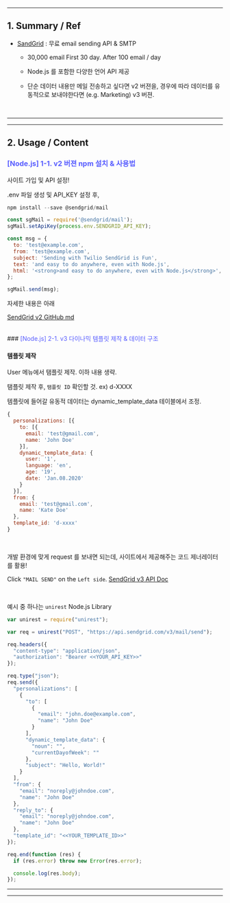 - - - 
## <strong> 1. Summary / Ref </strong>

- [SandGrid](https://sendgrid.com) : 무료 email sending API & SMTP 

  - 30,000 email First 30 day. After 100 email / day

  - Node.js 를 포함한 다양한 언어 API 제공

  - 단순 데이터 내용만 메일 전송하고 싶다면 v2 버젼을, 경우에 따라 데이터를 유동적으로 보내야한다면 (e.g. Marketing) v3 버젼.

<br>

____
____


## <strong> 2. Usage / Content </strong>


### <span style="color:#595EFF"> [Node.js] 1-1. v2 버젼 npm 설치 & 사용법 </span>    

사이트 가입 및 API 설정!

.env 파일 생성 및 API_KEY 설정 후,

```js
npm install --save @sendgrid/mail

const sgMail = require('@sendgrid/mail');
sgMail.setApiKey(process.env.SENDGRID_API_KEY);

const msg = {
  to: 'test@example.com',
  from: 'test@example.com',
  subject: 'Sending with Twilio SendGrid is Fun',
  text: 'and easy to do anywhere, even with Node.js',
  html: '<strong>and easy to do anywhere, even with Node.js</strong>',
};

sgMail.send(msg);
```

자세한 내용은 아래 

[SendGrid v2 GitHub md](https://github.com/sendgrid/sendgrid-nodejs/tree/master/packages/mail)



<br />
### <span style="color:#595EFF"> [Node.js] 2-1. v3 다이나믹 템플릿 제작 & 데이터 구조 </span>

#### 템플릿 제작

User 메뉴에서 탬플릿 제작. 이하 내용 생략.

탬플릿 제작 후, `탬플릿 ID` 확인할 것. ex) d-XXXX

템플릿에 들어갈 유동적 데이터는 dynamic_template_data 테이블에서 조정.


```js
{
  personalizations: [{
    to: [{
      email: 'test@gmail.com',
      name: 'John Doe'
    }],
    dynamic_template_data: {
      user: '1',
      language: 'en',
      age: '19',
      date: 'Jan.08.2020'
    }
  }],
  from: {
    email: 'test@gmail.com',
    name: 'Kate Doe'
  },
  template_id: 'd-xxxx'
}
```

<br />

개발 환경에 맞게 request 를 보내면 되는데, 사이트에서 제공해주는 코드 제너레이터 를 활용!

Click `"MAIL SEND"` on the `Left side`. [SendGrid v3 API Doc](https://sendgrid.com/docs/API_Reference/api_v3.html)



<br />

예시 중 하나는 `unirest` Node.js Library

```js
var unirest = require("unirest");

var req = unirest("POST", "https://api.sendgrid.com/v3/mail/send");

req.headers({
  "content-type": "application/json",
  "authorization": "Bearer <<YOUR_API_KEY>>"
});

req.type("json");
req.send({
  "personalizations": [
    {
      "to": [
        {
          "email": "john.doe@example.com",
          "name": "John Doe"
        }
      ],
      "dynamic_template_data": {
        "noun": "",
        "currentDayofWeek": ""
      },
      "subject": "Hello, World!"
    }
  ],
  "from": {
    "email": "noreply@johndoe.com",
    "name": "John Doe"
  },
  "reply_to": {
    "email": "noreply@johndoe.com",
    "name": "John Doe"
  },
  "template_id": "<<YOUR_TEMPLATE_ID>>"
});

req.end(function (res) {
  if (res.error) throw new Error(res.error);

  console.log(res.body);
});
```


___
___